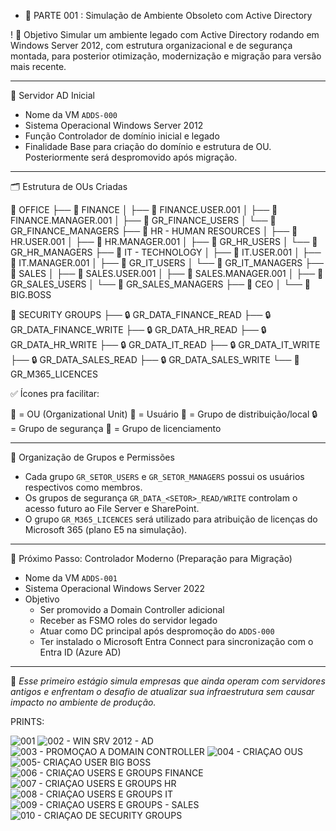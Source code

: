 + 📍 PARTE 001 : Simulação de Ambiente Obsoleto com Active Directory

! 🎯 Objetivo
Simular um ambiente legado com Active Directory rodando em Windows Server 2012, com estrutura organizacional e de segurança montada, para posterior otimização, modernização e migração para versão mais recente.

---

 🧱 Servidor AD Inicial

- Nome da VM `ADDS-000`
- Sistema Operacional Windows Server 2012
- Função Controlador de domínio inicial e legado
- Finalidade Base para criação do domínio e estrutura de OU. Posteriormente será despromovido após migração.

---

🗂️ Estrutura de OUs Criadas

📁 OFFICE
├── 📁 FINANCE
│   ├── 👤 FINANCE.USER.001
│   ├── 👤 FINANCE.MANAGER.001
│   ├── 👥 GR_FINANCE_USERS
│   └── 👥 GR_FINANCE_MANAGERS
├── 📁 HR - HUMAN RESOURCES
│   ├── 👤 HR.USER.001
│   ├── 👤 HR.MANAGER.001
│   ├── 👥 GR_HR_USERS
│   └── 👥 GR_HR_MANAGERS
├── 📁 IT - TECHNOLOGY
│   ├── 👤 IT.USER.001
│   ├── 👤 IT.MANAGER.001
│   ├── 👥 GR_IT_USERS
│   └── 👥 GR_IT_MANAGERS
├── 📁 SALES
│   ├── 👤 SALES.USER.001
│   ├── 👤 SALES.MANAGER.001
│   ├── 👥 GR_SALES_USERS
│   └── 👥 GR_SALES_MANAGERS
├── 📁 CEO
│   └── 👤 BIG.BOSS

📁 SECURITY GROUPS
├── 🔒 GR_DATA_FINANCE_READ
├── 🔒 GR_DATA_FINANCE_WRITE
├── 🔒 GR_DATA_HR_READ
├── 🔒 GR_DATA_HR_WRITE
├── 🔒 GR_DATA_IT_READ
├── 🔒 GR_DATA_IT_WRITE
├── 🔒 GR_DATA_SALES_READ
├── 🔒 GR_DATA_SALES_WRITE
└── 🧾 GR_M365_LICENCES

✅ Ícones pra facilitar:

📁 = OU (Organizational Unit)
👤 = Usuário
👥 = Grupo de distribuição/local
🔒 = Grupo de segurança
🧾 = Grupo de licenciamento


---

 👥 Organização de Grupos e Permissões

- Cada grupo `GR_SETOR_USERS` e `GR_SETOR_MANAGERS` possui os usuários respectivos como membros.
- Os grupos de segurança `GR_DATA_<SETOR>_READ/WRITE` controlam o acesso futuro ao File Server e SharePoint.
- O grupo `GR_M365_LICENCES` será utilizado para atribuição de licenças do Microsoft 365 (plano E5 na simulação).

---

 🧬 Próximo Passo: Controlador Moderno (Preparação para Migração)

- Nome da VM `ADDS-001`
- Sistema Operacional Windows Server 2022
- Objetivo 
  - Ser promovido a Domain Controller adicional
  - Receber as FSMO roles do servidor legado
  - Atuar como DC principal após despromoção do `ADDS-000`
  - Ter instalado o Microsoft Entra Connect para sincronização com o Entra ID (Azure AD)

---

📌 *Esse primeiro estágio simula empresas que ainda operam com servidores antigos e enfrentam o desafio de atualizar sua infraestrutura sem causar impacto no ambiente de produção.*

PRINTS:

![001](https://github.com/user-attachments/assets/315f847d-7bb1-4262-93d9-ad64acfd0508)
![002 - WIN SRV 2012 - AD](https://github.com/user-attachments/assets/612a0aa7-bf7b-4648-b456-4206b5bc8181)
![003 - PROMOÇAO A DOMAIN CONTROLLER](https://github.com/user-attachments/assets/247ccfe6-8a83-4618-9e0f-242c7e82e62d)
![004 - CRIAÇAO OUS](https://github.com/user-attachments/assets/cb493e74-f06b-492d-afee-5162e085411f)
![005- CRIAÇAO USER BIG BOSS](https://github.com/user-attachments/assets/1108d7a0-c224-4f88-aa86-511c10ee481a)
![006 - CRIAÇAO USERS E GROUPS FINANCE](https://github.com/user-attachments/assets/19ebcad6-8f6d-4f06-9d7d-1277d65b289e)
![007 - CRIAÇAO USERS E GROUPS HR](https://github.com/user-attachments/assets/3c2a80ab-5c59-4795-b4e4-23e9e483e0ed)
![008 - CRIAÇAO USERS E GROUPS IT](https://github.com/user-attachments/assets/9746b4e1-4bf3-4fa6-b069-ca090f603517)
![009 - CRIAÇAO USERS E GROUPS - SALES](https://github.com/user-attachments/assets/2cab9476-436d-4c92-8934-d530b49cd6ca)
![010 - CRIAÇAO DE SECURITY GROUPS](https://github.com/user-attachments/assets/9e4fe940-ef66-4b7f-a4d6-bec214566c84)
